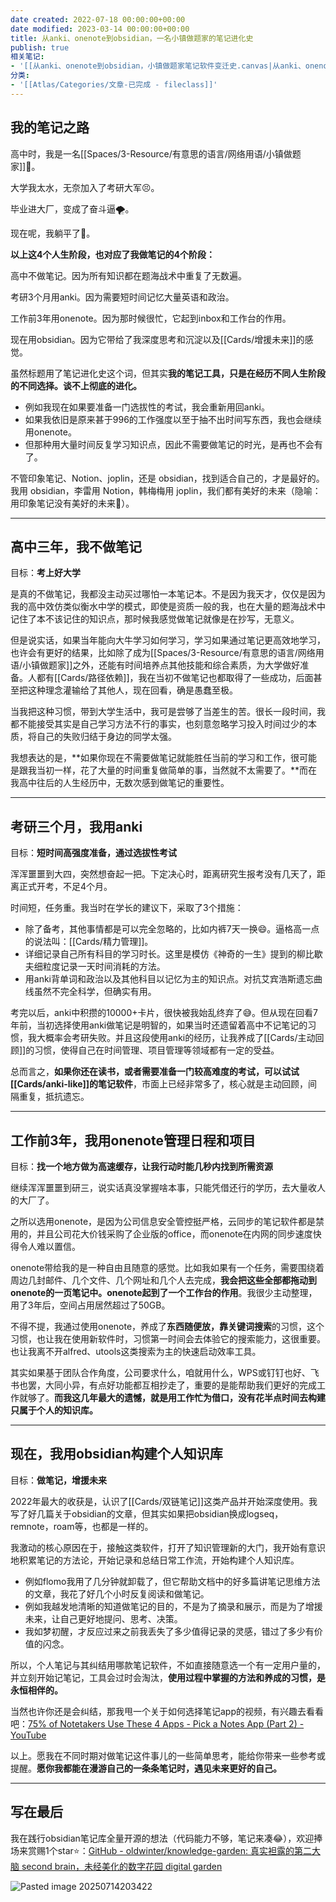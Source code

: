 ```yaml
---
date created: 2022-07-18 00:00:00+00:00
date modified: 2023-03-14 00:00:00+00:00
title: 从anki、onenote到obsidian，一名小镇做题家的笔记进化史
publish: true
相关笔记:
- '[[从anki、onenote到obsidian，小镇做题家笔记软件变迁史.canvas|从anki、onenote到obsidian，小镇做题家笔记软件变迁史]]'
分类:
- '[[Atlas/Categories/文章-已完成 - fileclass]]'
---
```


## 我的笔记之路

高中时，我是一名[[Spaces/3-Resource/有意思的语言/网络用语/小镇做题家]]💯。

大学我太水，无奈加入了考研大军😣。

毕业进大厂，变成了奋斗逼🌪。

现在呢，我躺平了🛌。

**以上这4个人生阶段，也对应了我做笔记的4个阶段：**

高中不做笔记。因为所有知识都在题海战术中重复了无数遍。

考研3个月用anki。因为需要短时间记忆大量英语和政治。

工作前3年用onenote。因为那时候很忙，它起到inbox和工作台的作用。

现在用obsidian。因为它带给了我深度思考和沉淀以及[[Cards/增援未来]]的感觉。

虽然标题用了笔记进化史这个词，但其实**我的笔记工具，只是在经历不同人生阶段的不同选择。谈不上彻底的进化。**

- 例如我现在如果要准备一门选拔性的考试，我会重新用回anki。
- 如果我依旧是原来甚于996的工作强度以至于抽不出时间写东西，我也会继续用onenote。
- 但那种用大量时间反复学习知识点，因此不需要做笔记的时光，是再也不会有了。

不管印象笔记、Notion、joplin，还是 obsidian，找到适合自己的，才是最好的。我用 obsidian，李雷用 Notion，韩梅梅用 joplin，我们都有美好的未来（隐喻：用印象笔记没有美好的未来🤪）。

---

## 高中三年，我不做笔记

目标：**考上好大学**

是真的不做笔记，我都没主动买过哪怕一本笔记本。不是因为我天才，仅仅是因为我的高中效仿类似衡水中学的模式，即使是资质一般的我，也在大量的题海战术中记住了本不该记住的知识点，那时候我感觉做笔记就像是在抄写，无意义。

但是说实话，如果当年能向大牛学习如何学习，学习如果通过笔记更高效地学习，也许会有更好的结果，比如除了成为[[Spaces/3-Resource/有意思的语言/网络用语/小镇做题家]]之外，还能有时间培养点其他技能和综合素质，为大学做好准备。人都有[[Cards/路径依赖]]，我在当初不做笔记也都取得了一些成功，后面甚至把这种理念灌输给了其他人，现在回看，确是愚蠢至极。

当我把这种习惯，带到大学生活中，我可是尝够了当差生的苦。很长一段时间，我都不能接受其实是自己学习方法不行的事实，也刻意忽略学习投入时间过少的本质，将自己的失败归结于身边的同学太强。

我想表达的是，**如果你现在不需要做笔记就能胜任当前的学习和工作，很可能是跟我当初一样，花了大量的时间重复做简单的事，当然就不太需要了。**而在我高中往后的人生经历中，无数次感到做笔记的重要性。

---

## 考研三个月，我用anki

目标：**短时间高强度准备，通过选拔性考试**

浑浑噩噩到大四，突然想奋起一把。下定决心时，距离研究生报考没有几天了，距离正式开考，不足4个月。

时间短，任务重。我当时在学长的建议下，采取了3个措施：

- 除了备考，其他事情都是可以完全忽略的，比如内裤7天一换😄。逼格高一点的说法叫：[[Cards/精力管理]]。
- 详细记录自己所有科目的学习时长。这里是模仿《神奇的一生》提到的柳比歇夫细粒度记录一天时间消耗的方法。
- 用anki背单词和政治以及其他科目以记忆为主的知识点。对抗艾宾浩斯遗忘曲线虽然不完全科学，但确实有用。

考完以后，anki中积攒的10000+卡片，很快被我始乱终弃了😅。但从现在回看7年前，当初选择使用anki做笔记是明智的，如果当时还遗留着高中不记笔记的习惯，我大概率会考研失败。并且这段使用anki的经历，让我养成了[[Cards/主动回顾]]的习惯，使得自己在时间管理、项目管理等领域都有一定的受益。

总而言之，**如果你还在读书，或者需要准备一门较高难度的考试，可以试试[[Cards/anki-like]]的笔记软件**，市面上已经非常多了，核心就是主动回顾，间隔重复，抵抗遗忘。

---

## 工作前3年，我用onenote管理日程和项目

目标：**找一个地方做为高速缓存，让我行动时能几秒内找到所需资源**

继续浑浑噩噩到研三，说实话真没掌握啥本事，只能凭借还行的学历，去大量收人的大厂了。

之所以选用onenote，是因为公司信息安全管控挺严格，云同步的笔记软件都是禁用的，并且公司花大价钱采购了企业版的office，而onenote在内网的同步速度快得令人难以置信。

onenote带给我的是一种自由且随意的感觉。比如我如果有一个任务，需要围绕着周边几封邮件、几个文件、几个网址和几个人去完成，**我会把这些全部都拖动到onenote的一页笔记中。onenote起到了一个工作台的作用**。我很少主动整理，用了3年后，空间占用居然超过了50GB。

不得不提，我通过使用onenote，养成了**东西随便放，靠关键词搜索**的习惯，这个习惯，也让我在使用新软件时，习惯第一时间会去体验它的搜索能力，这很重要。也让我离不开alfred、utools这类搜索为主的快速启动效率工具。

其实如果基于团队合作角度，公司要求什么，咱就用什么，WPS或钉钉也好、飞书也罢，大同小异，有点好功能都互相抄走了，重要的是能帮助我们更好的完成工作就够了。**而我这几年最大的遗憾，就是用工作忙为借口，没有花半点时间去构建只属于个人的知识库。**

---

## 现在，我用obsidian构建个人知识库

目标：**做笔记，增援未来**

2022年最大的收获是，认识了[[Cards/双链笔记]]这类产品并开始深度使用。我写了好几篇关于obsidian的文章，但其实如果把obsidian换成logseq，remnote，roam等，也都是一样的。

我激动的核心原因在于，接触这类软件，打开了知识管理新的大门，我开始有意识地积累笔记的方法论，开始记录和总结日常工作流，开始构建个人知识库。

- 例如flomo我用了几分钟就卸载了，但它帮助文档中的好多篇讲笔记思维方法的文章，我花了好几个小时反复阅读和做笔记。
- 例如我越发地清晰的知道做笔记的目的，不是为了摘录和展示，而是为了增援未来，让自己更好地提问、思考、决策。
- 我如梦初醒，才反应过来之前我丢失了多少值得记录的灵感，错过了多少有价值的闪念。

所以，个人笔记与其纠结用哪款笔记软件，不如直接随意选一个有一定用户量的，并立刻开始记笔记，工具会过时会淘汰，**使用过程中掌握的方法和养成的习惯，是永恒相伴的。**

当然也许你还是会纠结，那我甩一个关于如何选择笔记app的视频，有兴趣去看看吧：[75% of Notetakers Use These 4 Apps - Pick a Notes App (Part 2) - YouTube](https://www.youtube.com/watch?v=WTg3fCr1WaY&t=41s)

以上。愿我在不同时期对做笔记这件事儿的一些简单思考，能给你带来一些参考或提醒。**愿你我都能在漫游自己的一条条笔记时，遇见未来更好的自己。**

---

## 写在最后

我在践行obsidian笔记库全量开源的想法（代码能力不够，笔记来凑😂），欢迎捧场来赏赐1个star⭐️：[GitHub - oldwinter/knowledge-garden: 真实袒露的第二大脑 second brain，未经美化的数字花园 digital garden](https://github.com/oldwinter/knowledge-garden)

![Pasted image 20250714203422](https://pub-pic.oldwinter.top/2025/08/726be5b245aed9337c9a5a367133b73f.png)